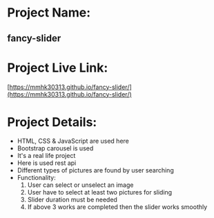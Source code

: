# Project Name:

##   fancy-slider

# Project Live Link:

   [https://mmhk30313.github.io/fancy-slider/](https://mmhk30313.github.io/fancy-slider/)

# Project Details:

   * HTML, CSS & JavaScript are used here
   * Bootstrap carousel is used
   * It's a real life project
   * Here is used rest api
   * Different types of pictures are found by user searching
   * Functionality:
        1. User can select or unselect an image
        2. User have to select at least two pictures for sliding
        3. Slider duration must be needed
        4. If above 3 works are completed then the slider works smoothly